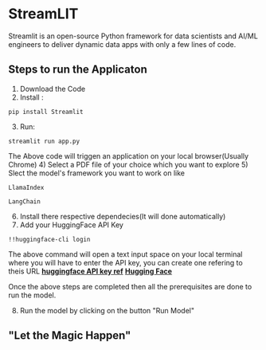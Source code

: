 # StreamLIT

Streamlit is an open-source Python framework for data scientists and AI/ML engineers to deliver dynamic data apps with only a few lines of code.

## Steps to run the Applicaton

1) Download the Code
2) Install :
```
pip install Streamlit
```
3) Run:
```
streamlit run app.py
```
The Above code will triggen an application on your local browser(Usually Chrome) 
4) Select a PDF file of your choice which you want to explore 
5) Slect the model's framework you want to work on like
```
LlamaIndex
```
```
LangChain
```
6) Install there respective dependecies(It will done automatically)
7) Add your HuggingFace API Key
```
!!huggingface-cli login
```
The above command will open a text input space on your local terminal where you will have to enter the API key, you can create one refering to theis URL 
**[huggingface API key ref](https://huggingface.co/docs/api-inference/en/quicktour)** **[Hugging Face](https://huggingface.co/)**

Once the above steps are completed then all the prerequisites are done to run the model.

8) Run the model by clicking on the button "Run Model"
## "Let the Magic Happen"

